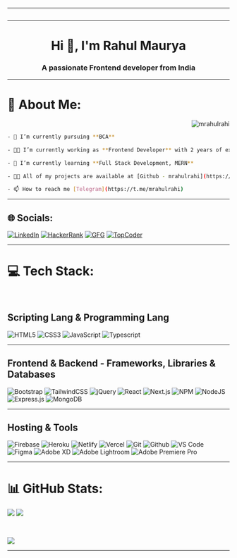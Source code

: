 <hr>
<img src="https://miro.medium.com/v2/resize:fit:828/format:webp/1*9CCs5F2GMeJRVraF4Oh2Bw.gif" alt="">
<hr>

<h1 align="center">Hi 👋, I'm Rahul Maurya</h1>

<h3 align="center">A passionate Frontend developer from India</h3>

<hr>

# 💫 About Me:

<p align="right"> <img src="https://komarev.com/ghpvc/?username=mrahulrahi&theme=dark&label=Profile%20views&color=0e75b6&style=flat" alt="mrahulrahi" /> </p>

```bash
- 🔭 I’m currently pursuing **BCA**
  
- 👨‍💼 I’m currently working as **Frontend Developer** with 2 years of experience.
  
- 🌱 I’m currently learning **Full Stack Development, MERN**
  
- 👨‍💻 All of my projects are available at [Github - mrahulrahi](https://mrahulrahi.github.io/mrahulrahi)
  
- 📫 How to reach me [Telegram](https://t.me/mrahulrahi)
```
<hr>

## 🌐 Socials:

[![LinkedIn](https://img.shields.io/badge/LinkedIn-%230077B5.svg?style=for-the-badge&logo=linkedin&logoColor=white)](https://linkedin.com/in/mrahulrahi)
[![HackerRank](https://img.shields.io/badge/HackerRank-00EA64.svg?style=for-the-badge&logo=hackerrank&logoColor=white)](https://www.hackerrank.com/mrahulrahi)
[![GFG](https://img.shields.io/badge/GFG-2F8D46.svg?style=for-the-badge&logo=geeksforgeeks&logoColor=white)](https://auth.geeksforgeeks.org/user/mrahulrahi)
[![TopCoder](https://img.shields.io/badge/TopCoder-000000.svg?style=for-the-badge&logo=topcoder&logoColor=white)](https://www.topcoder.com/members/mrahulrahi)

<hr>

# 💻 Tech Stack:

<br>

## **Scripting Lang & Programming Lang**

![HTML5](https://img.shields.io/badge/html5-%23E34F26.svg?style=for-the-badge&logo=html5&logoColor=white) ![CSS3](https://img.shields.io/badge/css3-%231572B6.svg?style=for-the-badge&logo=css3&logoColor=white) ![JavaScript](https://img.shields.io/badge/javascript-%23323330.svg?style=for-the-badge&logo=javascript&logoColor=%23F7DF1E) ![Typescript](https://img.shields.io/badge/typescript-%2320232a.svg?style=for-the-badge&logo=typescript&logoColor=%2361DAFB) 

<hr>

## **Frontend & Backend - Frameworks, Libraries & Databases**

![Bootstrap](https://img.shields.io/badge/bootstrap-%23563D7C.svg?style=for-the-badge&logo=bootstrap&logoColor=white) ![TailwindCSS](https://img.shields.io/badge/tailwindcss-%2338B2AC.svg?style=for-the-badge&logo=tailwind-css&logoColor=white) ![jQuery](https://img.shields.io/badge/jquery-%230769AD.svg?style=for-the-badge&logo=jquery&logoColor=white) ![React](https://img.shields.io/badge/react-%2320232a.svg?style=for-the-badge&logo=react&logoColor=%2361DAFB) ![Next.js](https://img.shields.io/badge/next.js-%2320232a.svg?style=for-the-badge&logo=next.js&logoColor=%2361DAFB) ![NPM](https://img.shields.io/badge/NPM-%23000000.svg?style=for-the-badge&logo=npm&logoColor=white) ![NodeJS](https://img.shields.io/badge/node.js-6DA55F?style=for-the-badge&logo=node.js&logoColor=white) ![Express.js](https://img.shields.io/badge/express.js-%23404d59.svg?style=for-the-badge&logo=express&logoColor=%2361DAFB) ![MongoDB](https://img.shields.io/badge/MongoDB-%234ea94b.svg?style=for-the-badge&logo=mongodb&logoColor=white)

<hr>

## **Hosting & Tools**

![Firebase](https://img.shields.io/badge/firebase-%23039BE5.svg?style=for-the-badge&logo=firebase) ![Heroku](https://img.shields.io/badge/heroku-%23430098.svg?style=for-the-badge&logo=heroku&logoColor=white) ![Netlify](https://img.shields.io/badge/netlify-%23000000.svg?style=for-the-badge&logo=netlify&logoColor=#00C7B7) ![Vercel](https://img.shields.io/badge/vercel-%23000000.svg?style=for-the-badge&logo=vercel&logoColor=white) ![Git](https://img.shields.io/badge/Git-000000?style=for-the-badge&logo=git&logoColor=white) ![Github](https://img.shields.io/badge/Github-000000?style=for-the-badge&logo=github&logoColor=white) ![VS Code](https://img.shields.io/badge/Visual_Studio_Code-0078D4?style=for-the-badge&logo=visual%20studio%20code&logoColor=white) ![Figma](https://img.shields.io/badge/figma-%23F24E1E.svg?style=for-the-badge&logo=figma&logoColor=white) ![Adobe XD](https://img.shields.io/badge/Adobe%20XD-470137?style=for-the-badge&logo=Adobe%20XD&logoColor=#FF61F6) ![Adobe Lightroom](https://img.shields.io/badge/Adobe%20Lightroom-31A8FF.svg?style=for-the-badge&logo=Adobe%20Lightroom&logoColor=white) ![Adobe Premiere Pro](https://img.shields.io/badge/Adobe%20Premiere%20Pro-9999FF.svg?style=for-the-badge&logo=Adobe%20Premiere%20Pro&logoColor=white)

<hr>

# 📊 GitHub Stats:

![](https://github-readme-stats.vercel.app/api/top-langs/?username=mrahulrahi&theme=dark&hide_border=false&include_all_commits=false&count_private=false&layout=compact)
![](https://github-readme-streak-stats.herokuapp.com/?user=mrahulrahi&theme=dark&hide_border=false)

<br>

![](https://github-readme-activity-graph.vercel.app/graph?username=mrahulrahi&theme=dark&hide_border=false&include_all_commits=false&count_private=false&layout=compact)

<hr>





  
